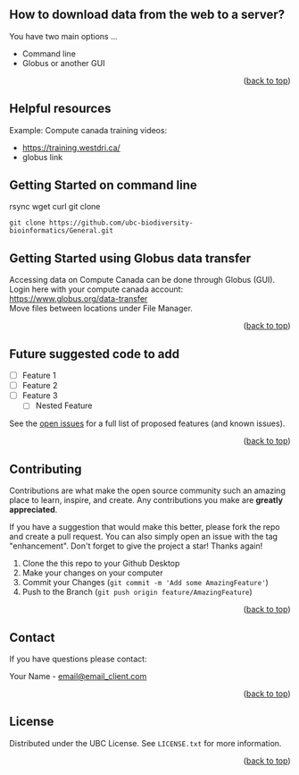 
<!-- TITLE -->
## How to download data from the web to a server?

You have two main options ...
* Command line
* Globus or another GUI


<p align="right">(<a href="#readme-top">back to top</a>)</p>

<!-- HELPFUL RESOURCES -->
## Helpful resources

Example: Compute canada training videos: 
* https://training.westdri.ca/ 
* globus link

<!-- GETTING STARTED-->
## Getting Started on command line

rsync
wget
curl
git clone

   ```
   git clone https://github.com/ubc-biodiversity-bioinformatics/General.git
   ```

## Getting Started using Globus data transfer
Accessing data on Compute Canada can be done through Globus (GUI).\
Login here with your compute canada account: https://www.globus.org/data-transfer \
Move files between locations under File Manager.

<p align="right">(<a href="#readme-top">back to top</a>)</p>

<!-- FURTURE CODE -->
## Future suggested code to add

- [ ] Feature 1
- [ ] Feature 2
- [ ] Feature 3
    - [ ] Nested Feature

See the [open issues](https://github.com/ubc-biodiversity-bioinformatics/General/issues) for a full list of proposed features (and known issues).

<p align="right">(<a href="#readme-top">back to top</a>)</p>


<!-- CONTRIBUTING -->
## Contributing

Contributions are what make the open source community such an amazing place to learn, inspire, and create. Any contributions you make are **greatly appreciated**.

If you have a suggestion that would make this better, please fork the repo and create a pull request. You can also simply open an issue with the tag "enhancement".
Don't forget to give the project a star! Thanks again!

1. Clone the this repo to your Github Desktop
2. Make your changes on your computer
3. Commit your Changes (`git commit -m 'Add some AmazingFeature'`)
4. Push to the Branch (`git push origin feature/AmazingFeature`)

<p align="right">(<a href="#readme-top">back to top</a>)</p>


<!-- CONTACT -->
## Contact

If you have questions please contact:

Your Name - email@email_client.com


<p align="right">(<a href="#readme-top">back to top</a>)</p>

<!-- LICENSE -->
## License

Distributed under the UBC License. See `LICENSE.txt` for more information.

<p align="right">(<a href="#readme-top">back to top</a>)</p>


<!-- MARKDOWN LINKS & IMAGES -->
<!-- https://www.markdownguide.org/basic-syntax/#reference-style-links -->
[product-screenshot]: images/screenshot.png
[product-screenshot2]: images/screenshot2.png
